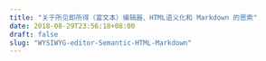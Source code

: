 ```yaml
---
title: "关于所见即所得（富文本）编辑器、HTML语义化和 Markdown 的思索"
date: 2018-08-29T23:56:18+08:00
draft: false
slug: "WYSIWYG-editor-Semantic-HTML-Markdown"
---
```


